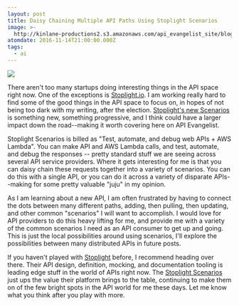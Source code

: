 ```yaml
---
layout: post
title: Daisy Chaining Multiple API Paths Using Stoplight Scenarios
image: >-
  http://kinlane-productions2.s3.amazonaws.com/api_evangelist_site/blog/stoplight_scenarios.png
atomdate: 2016-11-14T21:00:00.000Z
tags:
  - ai
---
```

[![](http://kinlane-productions2.s3.amazonaws.com/api_evangelist_site/blog/stoplight_scenarios.png)](http://stoplight.io/platform/scenarios/)

There aren't too many startups doing interesting things in the API space right now. One of the exceptions is [Stoplight.io](http://stoplight.io). I am working really hard to find some of the good things in the API space to focus on, in hopes of not being too dark with my writing, after the election. [Stoplight's new Scenarios](http://stoplight.io/platform/scenarios/) is something new, something progressive, and I think could have a larger impact down the road--making it worth covering here on API Evangelist.

Stoplight Scenarios is billed as "Test, automate, and debug web APIs + AWS Lambda". You can make API and AWS Lambda calls, and test, automate, and debug the responses -- pretty standard stuff we are seeing across several API service providers. Where it gets interesting for me is that you can daisy chain these requests together into a variety of scenarios. You can do this with a single API, or you can do it across a variety of disparate APIs--making for some pretty valuable "juju" in my opinion.

As I am learning about a new API, I am often frustrated by having to connect the dots between many different paths, adding, then pulling, then updating, and other common "scenarios" I will want to accomplish. I would love for API providers to do this heavy lifting for me, and provide me with a variety of the common scenarios I need as an API consumer to get up and going. This is just the local possibilities around using scenarios, I'll explore the possibilities between many distributed APIs in future posts.

If you haven't played with [Stoplight](http://stoplight.io) before, I recommend heading over there. Their API design, definition, mocking, and documentation tooling is leading edge stuff in the world of APIs right now. The [Stoplight Scenarios](http://stoplight.io/platform/scenarios/) just ups the value their platform brings to the table, continuing to make them on of the few bright spots in the API world for me these days. Let me know what you think after you play with more.